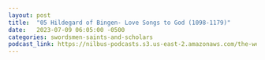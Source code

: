 ```yaml
---
layout: post
title:  "05 Hildegard of Bingen- Love Songs to God (1098-1179)"
date:   2023-07-09 06:05:00 -0500
categories: swordsmen-saints-and-scholars
podcast_link: https://nilbus-podcasts.s3.us-east-2.amazonaws.com/the-well-trained-mind/Swordsmen,%20Saints%20and%20Scholars/05%20Hildegard%20of%20Bingen-%20Love%20Songs%20to%20God%20(1098-1179).mp3
---
```

